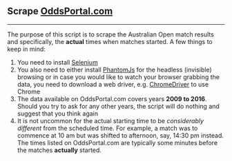 ## Scrape [OddsPortal.com][1]
---- 
The purpose of this script is to scrape the Australian Open match results and specifically, the **actual** times when matches started. A few things to keep in mind:
1. You need to install [Selenium][2] 
2. You also need to either install [PhantomJs][3] for the headless (invisible) browsing or in case you would like to watch your browser grabbing the data, you need to download a web driver, e.g. [ChromeDriver][4] to use Chrome
3. The data available on OddsPortal.com covers years **2009 to 2016**. Should you try to ask for any other years, the script will do nothing and suggest that you think again
4. It is not uncommon for the actual starting time to be *considerably different* from the scheduled time. For example, a match was to commence at 10 am but was shifted to afternoon, say, 14:30 pm instead.  The times listed on OddsPortal.com are typically some minutes before the matches **actually** started.

[1]:	http://www.oddsportal.com/
[2]:	http://selenium-python.readthedocs.io/index.html
[3]:	http://phantomjs.org/
[4]:	https://sites.google.com/a/chromium.org/chromedriver/